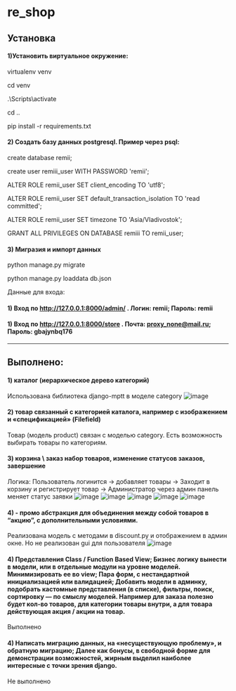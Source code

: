 re_shop
====
Установка
----
#### 1)Установить виртуальное окружение:

virtualenv venv

cd venv

.\Scripts\activate

cd ..

pip install -r requirements.txt

#### 2) Создать базу данных postgresql. Пример через psql:

create database remii;

create user remiii_user WITH PASSWORD 'remii';

ALTER ROLE remii_user SET client_encoding TO 'utf8';

ALTER ROLE remii_user SET default_transaction_isolation TO 'read committed';

ALTER ROLE remii_user SET timezone TO 'Asia/Vladivostok';

GRANT ALL PRIVILEGES ON DATABASE remiii TO remii_user;

#### 3) Мигразия и импорт данных

python manage.py migrate

python manage.py loaddata db.json

Данные для входа:
#### 1) Вход по http://127.0.0.1:8000/admin/ . Логин: remii; Пароль: remii
#### 1) Вход по http://127.0.0.1:8000/store . Почта: proxy_none@mail.ru; Пароль: gbajynbq176
----
Выполнено:
----
#### 1) каталог (иерархическое дерево категорий)
Использована библиотека django-mptt в моделе category
![image](https://user-images.githubusercontent.com/42601425/173991351-f8681129-8359-493e-84da-d336d80fe188.png)
#### 2) товар связанный с категорией каталога, например с изображением и «спецификацией» (Filefield)
Товар (модель product) связан с моделью category. Есть возможность выбирать товары по категориям.
#### 3) корзина \ заказ набор товаров, изменение статусов заказов, завершение
Логика: Пользователь логинится -> добавляет товары -> Заходит в корзину и регистрирует товар -> Администратор через админ панель меняет статус заявки
![image](https://user-images.githubusercontent.com/42601425/173993460-38763acf-80f7-426c-869c-efe63fc670fa.png)
![image](https://user-images.githubusercontent.com/42601425/173993515-16f2c6b9-84e3-4496-8b02-ca565a2604eb.png)
![image](https://user-images.githubusercontent.com/42601425/173993581-7b89484d-fd54-4686-be33-9f9e7da834c2.png)
![image](https://user-images.githubusercontent.com/42601425/173993728-c244ff90-d4e4-43dc-932e-6111be2d1ad1.png)
![image](https://user-images.githubusercontent.com/42601425/173993797-c1c111cc-13b3-4bca-9b4a-56f810f07c96.png)
#### 4) - промо абстракция для объединения между собой товаров в “акцию”, с дополнительными условиями.
Реализована модель с методами в discount.py и отображением в админ окне. Но не реализован gui для пользователя
![image](https://user-images.githubusercontent.com/42601425/173994020-5c28cd9e-76a8-44df-a513-0f2f6428fef7.png)
#### 4) Представления Class / Function Based View; Бизнес логику вынести в модели, или в отдельные модули на уровне моделей. Минимизировать ее во view; Пара форм, с нестандартной инициализацией или валидацией; Добавить модели в админку, подобрать кастомные представления (в списке), фильтры, поиск, сортировку — по смыслу моделей. Например для заказа полезно будет кол-во товаров, для категории товары внутри, а для товара действующая акция / акции на товар.
Выполнено
#### 4) Написать миграцию данных, на «несуществующую проблему», и обратную миграцию; Далее как бонусы, в свободной форме для демонстрации возможностей, жирным выделил наиболее интересные с точки зрения django.
Не выполнено





